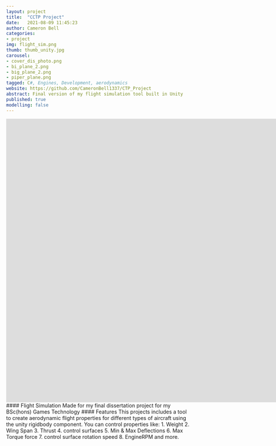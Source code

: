 ```yaml
---
layout: project
title:  "CCTP Project"
date:   2021-08-09 11:45:23
author: Cameron Bell
categories:
- project
img: flight_sim.png
thumb: thumb_unity.jpg
carousel:
- cover_dis_photo.png
- bi_plane_2.png
- big_plane_2.png
- piper_plane.png
tagged: C#, Engines, Development, aerodynamics
website: https://github.com/CameronBell1337/CTP_Project
abstract: Final version of my flight simulation tool built in Unity
published: true
modelling: false
---
```

<iframe width="1904" height="768" src="https://www.youtube.com/embed/kOGjtD4_HkE" title="YouTube video player" frameborder="0" allow="accelerometer; margin-left="auto"; margin-right="auto"; autoplay; clipboard-write; encrypted-media; gyroscope; picture-in-picture" allowfullscreen></iframe>
#### Flight Simulation
Made for my final dissertation project for my BSc(hons) Games Technology  
#### Features
This projects includes a tool to create aerodynamic flight properties for different types of aircraft using the unity rigidbody component. 
You can control properties like: 
1. Weight
2. Wing Span
3. Thrust
4. control surfaces
5. Min & Max Deflections
6. Max Torque force
7. control surface rotation speed
8. EngineRPM
and more.
